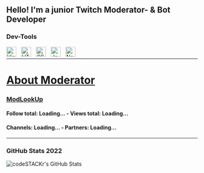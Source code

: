 ## Hello! I'm a junior Twitch Moderator- & Bot Developer

<h3>Dev-Tools</h3>
<img align="left" alt="Visual Studio Code(vscode)" width="26px" src="https://cdn.jsdelivr.net/gh/devicons/devicon/icons/vscode/vscode-original.svg" style="padding-right:10px;" />
<img align="left" alt="HTML5(html)" width="26px" src="https://cdn.jsdelivr.net/gh/devicons/devicon/icons/html5/html5-original.svg" style="padding-right:10px;" />
<img align="left" alt="CSS3(css)" width="26px" src="https://cdn.jsdelivr.net/gh/devicons/devicon/icons/css3/css3-original.svg" style="padding-right:10px;" />
<img align="left" alt="JavaScript(js)" width="26px" src="https://cdn.jsdelivr.net/gh/devicons/devicon/icons/javascript/javascript-original.svg" style="padding-right:10px;" />
<img align="left" alt="Node.js(node)" width="26px" src="https://cdn.jsdelivr.net/gh/devicons/devicon/icons/nodejs/nodejs-original.svg" style="padding-right:10px;" />

<br />

---

<div class="title">
<h1><a href=".">About Moderator</a></h1>
</div>
<div>
<h3><a href="https://modlookup.3v.fi/u/LsCo">ModLookUp</a></h3>
</div>
<div class="border">
<div class="text-border">
<h4>Follow total: <a class="underlined" id="text1" src="./script.js">Loading...</a> - Views total: <a class="underlined" id="text2" src="./script.js">Loading...</a></h4>
<h4>Channels: <a class="underlined" id="text3" src="./script.js">Loading...</a> - Partners: <a class="underlined" id="text4" src="./script.js">Loading...</a></h4>
</div>
</div>

---

### GitHub Stats 2022

<img align="left" alt="codeSTACKr's GitHub Stats" src="https://github-readme-stats.vercel.app/api?username=devlsco&show_icons=true&hide_border=false&title_color=ff652f&icon_color=FFE400&bg_color=09131B&text_color=ffffff&border_color=0c1a25" />


[website]: https://devlsco.github.io
[twitter]: https://twitter.com/infolsco
